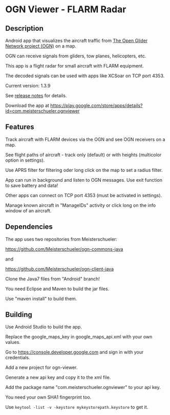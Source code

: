 # OGN Viewer - FLARM Radar

## Description
Android app that visualizes the aircraft traffic from [The Open Glider Network project (OGN)](http://glidernet.org) on a map.

OGN can receive signals from gliders, tow planes, helicopters, etc.

This app is a flight radar for small aircraft with FLARM equipment.

The decoded signals can be used with apps like XCSoar on TCP port 4353.

Current version: 1.3.9

See [release notes](release-notes.md) for details.

Download the app at https://play.google.com/store/apps/details?id=com.meisterschueler.ognviewer


## Features
Track aircraft with FLARM devices via the OGN and see OGN receivers on a map.

See flight paths of aircraft - track only (default) or with heights (multicolor option in settings).

Use APRS filter for filtering oder long click on the map to set a radius filter.

App can run in background and listen to OGN messages. Use exit function to save battery and data!

Other apps can connect on TCP port 4353 (must be activated in settings).

Manage known aircraft in "ManageIDs" activity or click long on the info window of an aircraft.


## Dependencies
The app uses two repositories from Meisterschueler:

https://github.com/Meisterschueler/ogn-commons-java

and

https://github.com/Meisterschueler/ogn-client-java

Clone the Java7 files from "Android" branch!

You need Eclipse and Maven to build the jar files.

Use "maven install" to build them.


## Building
Use Android Studio to build the app.

Replace the google_maps_key in google_maps_api.xml with your own values.

Go to https://console.developer.google.com and sign in with your credentials.

Add a new project for ogn-viewer.

Generate a new api key and copy it to the xml file.

Add the package name "com.meisterschueler.ognviewer" to your api key.

You need your own SHA1 fingerprint too.

Use `keytool -list -v -keystore mykeystorepath.keystore` to get it.


